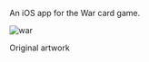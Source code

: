 An iOS app for the War card game.

![war](https://cloud.githubusercontent.com/assets/12720744/17568819/43cd551c-5efa-11e6-94f7-0cc925886f4b.gif)

Original artwork
